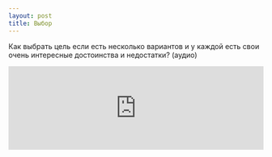 ```yaml
---
layout: post
title: Выбор
---
```


Как выбрать цель если есть несколько вариантов и у каждой есть свои очень интересные достоинства и недостатки? (аудио)

<iframe width="100%" height="166" scrolling="no" frameborder="no" src="https://w.soundcloud.com/player/?url=https%3A//api.soundcloud.com/tracks/214836394&amp;color=ff5500&amp;auto_play=false&amp;hide_related=false&amp;show_comments=true&amp;show_user=true&amp;show_reposts=false"></iframe>